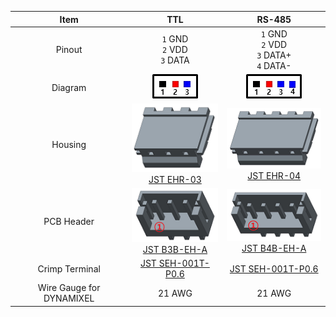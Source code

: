 
|           Item           |                             TTL                              |                            RS-485                            |
|:------------------------:|:------------------------------------------------------------:|:------------------------------------------------------------:|
|          Pinout          |                `1` GND<br>`2` VDD<br>`3` DATA                |         `1` GND<br>`2` VDD<br>`3` DATA+<br>`4` DATA-         |
|         Diagram          |        ![](/assets/images/dxl/jst_b3beha_diagram.png)        |        ![](/assets/images/dxl/jst_b4beha_diagram.png)        |
|         Housing          |   ![](/assets/images/dxl/JST_EHR-3.png)<br />[JST EHR-03]    |   ![](/assets/images/dxl/JST_EHR-4.png)<br />[JST EHR-04]    |
|        PCB Header        | ![](/assets/images/dxl/JST_B3B_EH-A.png)<br />[JST B3B-EH-A] | ![](/assets/images/dxl/JST_B4B-EH-A.png)<br />[JST B4B-EH-A] |
|      Crimp Terminal      |                     [JST SEH-001T-P0.6]                      |                     [JST SEH-001T-P0.6]                      |
| Wire Gauge for DYNAMIXEL |                            21 AWG                            |                            21 AWG                            |

[JST EHR-03]: http://www.jst-mfg.com/product/pdf/eng/eEH.pdf
[JST EHR-04]: http://www.jst-mfg.com/product/pdf/eng/eEH.pdf
[JST B3B-EH-A]: http://www.jst-mfg.com/product/pdf/eng/eEH.pdf
[JST B4B-EH-A]: http://www.jst-mfg.com/product/pdf/eng/eEH.pdf
[JST SEH-001T-P0.6]: http://www.jst-mfg.com/product/pdf/eng/eEH.pdf
